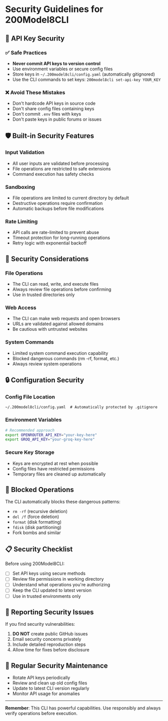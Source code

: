 # Security Guidelines for 200Model8CLI

## 🔐 API Key Security

### ✅ Safe Practices
- **Never commit API keys to version control**
- Use environment variables or secure config files
- Store keys in `~/.200model8cli/config.yaml` (automatically gitignored)
- Use the CLI commands to set keys: `200model8cli set-api-key YOUR_KEY`

### ❌ Avoid These Mistakes
- Don't hardcode API keys in source code
- Don't share config files containing keys
- Don't commit `.env` files with keys
- Don't paste keys in public forums or issues

## 🛡️ Built-in Security Features

### Input Validation
- All user inputs are validated before processing
- File operations are restricted to safe extensions
- Command execution has safety checks

### Sandboxing
- File operations are limited to current directory by default
- Destructive operations require confirmation
- Automatic backups before file modifications

### Rate Limiting
- API calls are rate-limited to prevent abuse
- Timeout protection for long-running operations
- Retry logic with exponential backoff

## 🚨 Security Considerations

### File Operations
- The CLI can read, write, and execute files
- Always review file operations before confirming
- Use in trusted directories only

### Web Access
- The CLI can make web requests and open browsers
- URLs are validated against allowed domains
- Be cautious with untrusted websites

### System Commands
- Limited system command execution capability
- Blocked dangerous commands (rm -rf, format, etc.)
- Always review system operations

## 🔒 Configuration Security

### Config File Location
```
~/.200model8cli/config.yaml  # Automatically protected by .gitignore
```

### Environment Variables
```bash
# Recommended approach
export OPENROUTER_API_KEY="your-key-here"
export GROQ_API_KEY="your-groq-key-here"
```

### Secure Key Storage
- Keys are encrypted at rest when possible
- Config files have restricted permissions
- Temporary files are cleaned up automatically

## 🚫 Blocked Operations

The CLI automatically blocks these dangerous patterns:
- `rm -rf` (recursive deletion)
- `del /f` (force deletion)
- `format` (disk formatting)
- `fdisk` (disk partitioning)
- Fork bombs and similar

## 📋 Security Checklist

Before using 200Model8CLI:
- [ ] Set API keys using secure methods
- [ ] Review file permissions in working directory
- [ ] Understand what operations you're authorizing
- [ ] Keep the CLI updated to latest version
- [ ] Use in trusted environments only

## 🐛 Reporting Security Issues

If you find security vulnerabilities:
1. **DO NOT** create public GitHub issues
2. Email security concerns privately
3. Include detailed reproduction steps
4. Allow time for fixes before disclosure

## 🔄 Regular Security Maintenance

- Rotate API keys periodically
- Review and clean up old config files
- Update to latest CLI version regularly
- Monitor API usage for anomalies

---

**Remember**: This CLI has powerful capabilities. Use responsibly and always verify operations before execution.
